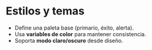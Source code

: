 # Estilos y temas

- Define una paleta base (primario, éxito, alerta).
- Usa **variables de color** para mantener consistencia.
- Soporta **modo claro/oscuro** desde diseño.

